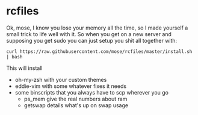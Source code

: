 rcfiles
======

Ok, mose, I know you lose your memory all the time, so I made yourself a small trick to life well with it. So when you get on a new server and supposing you get sudo you can just setup you shit all together with:

    curl https://raw.githubusercontent.com/mose/rcfiles/master/install.sh | bash

This will install

- oh-my-zsh with your custom themes
- eddie-vim with some whatever fixes it needs
- some binscripts that you always have to scp wherever you go
  - ps_mem give the real numbers about ram
  - getswap details what's up on swap usage

